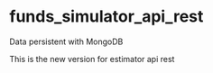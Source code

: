 # funds_simulator_api_rest
Data persistent with MongoDB

This is the new version for estimator api rest
